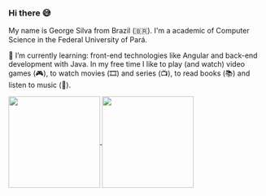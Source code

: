 ### Hi there 😅

My name is George Silva from Brazil  (🇧🇷). I'm a academic of Computer Science in the Federal University of Pará.	

🌱 I’m currently learning: front-end technologies like Angular and back-end development with Java. 
In my free time I like to play (and watch) video games (🎮), to watch movies (🎞️) and series (📺), to read books (📚) and listen to music (🎵).

<a  href="https://github.com/anuraghazra/github-readme-stats">
  <img align="center" height="180em" src="https://github-readme-stats.vercel.app/api?username=georgefms&count_private=true&theme=dark&show_icons=true" />
</a>
<a href="https://github.com/anuraghazra/convoychat">
  <img align="center" height="180em" src="https://github-readme-stats.vercel.app/api/top-langs/?username=georgefms&theme=dark&layout=compact" />
</a>


<!--

[![Georgefms's GitHub stats](https://github-readme-stats.vercel.app/api?username=georgefms&count_private=true&theme=dark)](https://github.com/anuraghazra/github-readme-stats)

[![Top Langs](https://github-readme-stats.vercel.app/api/top-langs/?username=georgefms)](https://github.com/anuraghazra/github-readme-stats)


**georgefms/georgefms** is a ✨ _special_ ✨ repository because its `README.md` (this file) appears on your GitHub profile.

Here are some ideas to get you started:

- 🔭 I’m currently working on ...
- 🌱 I’m currently learning ...
- 👯 I’m looking to collaborate on ...
- 🤔 I’m looking for help with ...
- 💬 Ask me about ...
- 📫 How to reach me: ...
- 😄 Pronouns: ...
- ⚡ Fun fact: ...
-->
